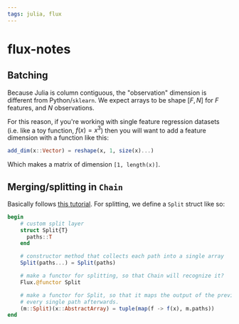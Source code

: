 ```yaml
---
tags: julia, flux
---
```


# flux-notes

## Batching

Because Julia is column contiguous, the "observation" dimension is different from Python/`sklearn`. We expect arrays to be shape $[F, N]$ for $F$ features, and $N$ observations.

For this reason, if you're working with single feature regression datasets (i.e. like a toy function, $f(x) = x^3$) then you will want to add a feature dimension with a function like this:

```julia
add_dim(x::Vector) = reshape(x, 1, size(x)...)
```

Which makes a matrix of dimension `[1, length(x)]`.

## Merging/splitting in `Chain`

Basically follows [this tutorial](https://fluxml.ai/Flux.jl/stable/models/advanced/). For splitting, we define a `Split` struct like so:

```julia
begin
	# custom split layer
	struct Split{T}
	  paths::T
	end

    # constructor method that collects each path into a single array
	Split(paths...) = Split(paths)

    # make a functor for splitting, so that Chain will recognize it?
	Flux.@functor Split

    # make a functor for Split, so that it maps the output of the previous layer onto
    # every single path afterwards.
	(m::Split)(x::AbstractArray) = tuple(map(f -> f(x), m.paths))
end
```